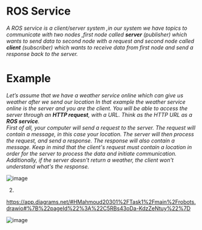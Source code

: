 # **ROS Service**
_A ROS service is a client/server system ,in our system we have topics to communicate with  two nodes ,first node called ***server*** (publisher) which wants to send data to second node with a request and second node called ***client*** (subscriber) which wants to receive data from first node and send a response back to the server._
# **Example**
_Let’s assume that we have a weather service online which can give us weather after we send our location In that example the weather service online is the server and you are the client. You will be able to access the server through an **HTTP request**, with a URL. Think as the HTTP URL as a ***ROS service***._ <br>
_First of all, your computer will send a request to the server. The request will contain a message, in this case your location. The server will then process the request, and send a response. The response will also contain a message._
_Keep in mind that the client's request must contain a location in order for the server to process the data and initiate communication. Additionally, if the server doesn't return a weather, the client won't understand  what's the response._

![image](https://github.com/user-attachments/assets/c31a0d25-7f66-4e5e-9965-c44c437e1120)

2.
https://app.diagrams.net/#HMahmoud20301%2FTask1%2Fmain%2Frobots.drawio#%7B%22pageId%22%3A%22C5RBs43oDa-KdzZeNtuy%22%7D

![image](https://github.com/user-attachments/assets/842958c8-0406-4b77-acdf-25525d951dc2)




